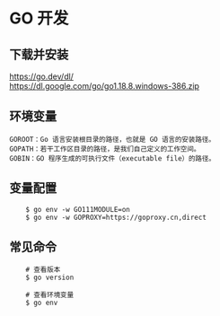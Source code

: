 # GO 开发

## 下载并安装
<a href="https://go.dev/dl/" target="_blank">https://<span></span>go.dev/dl/</a>  
<a href="https://dl.google.com/go/go1.18.8.windows-386.zip" target="_blank">https://<span></span>dl.google.com/go/go1.18.8.windows-386.zip</a>  
	
## 环境变量
	GOROOT：Go 语言安装根目录的路径，也就是 GO 语言的安装路径。
	GOPATH：若干工作区目录的路径，是我们自己定义的工作空间。
	GOBIN：GO 程序生成的可执行文件（executable file）的路径。
	
## 变量配置
```shell
	$ go env -w GO111MODULE=on
	$ go env -w GOPROXY=https://goproxy.cn,direct
```
	
## 常见命令
```shell
	# 查看版本
	$ go version
```
	
```shell
	# 查看环境变量
	$ go env
```